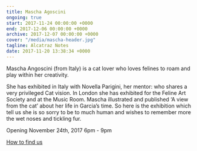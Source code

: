 ```yaml
---
title: Mascha Agoscini
ongoing: true
start: 2017-11-24 00:00:00 +0000
end: 2017-12-06 00:00:00 +0000
archive: 2017-12-07 00:00:00 +0000
cover: "/media/mascha-header.jpg"
tagline: Alcatraz Notes
date: 2017-11-20 13:38:34 +0000
---
```


Mascha Angoscini (from Italy) is a cat lover who loves felines to roam and play within her creativity. 

<!--more-->

She has exhibited in Italy with Novella Parigini, her mentor: who shares a very privileged Cat vision. In London she has exhibited for the Feline Art Society and at the Music Room. Mascha illustrated and published ‘A view from the cat’ about her life in Garcia’s time. So here is the exhibition which tell us she is so sorry to be to much human and wishes to remember more the wet noses and tickling fur.

Opening November 24th, 2017 6pm - 9pm

[How to find us](/contact/)